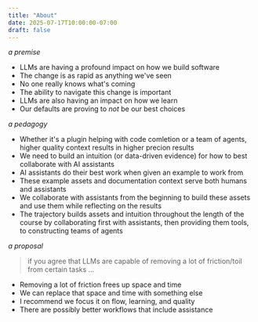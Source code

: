 ```yaml
---
title: "About"
date: 2025-07-17T10:00:00-07:00
draft: false
---
```


_a premise_

- LLMs are having a profound impact on how we build software
- The change is as rapid as anything we've seen
- No one really knows what's coming
- The ability to navigate this change is important
- LLMs are also having an impact on how we learn
- Our defaults are proving to _not_ be our best choices

_a pedagogy_

- Whether it's a plugin helping with code comletion or a team of agents, higher quality context results in higher precion results
- We need to build an intuition (or data-driven evidence) for how to best collaborate with AI assistants
- AI assistants do their best work when given an example to work from
- These example assets and documentation context serve both humans and assistants
- We collaborate with assistants from the beginning to build these assets and use them while reflecting on the results
- The trajectory builds assets and intuition throughout the length of the course by collaborating first with assistants, then providing them tools, to constructing teams of agents

_a proposal_

> if you agree that LLMs are capable of removing a lot of friction/toil from certain tasks ...

- Removing a lot of friction frees up space and time
- We can replace that space and time with something else
- I recommend we focus it on flow, learning, and quality
- There are possibly better workflows that include assistance
